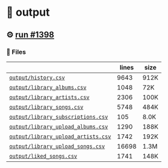 # 📝  output 

## ⚙️ [run #1398](https://github.com/jwenerd/ytm-dl/actions/runs/9389423326)

### 📁 Files

|                                                                         |lines|size|
|-------------------------------------------------------------------------|-----|----|
|[`output/history.csv` ](output/history.csv)                              |9643 |912K|
|[`output/library_albums.csv` ](output/library_albums.csv)                |1048 |72K |
|[`output/library_artists.csv` ](output/library_artists.csv)              |2306 |100K|
|[`output/library_songs.csv` ](output/library_songs.csv)                  |5748 |484K|
|[`output/library_subscriptions.csv` ](output/library_subscriptions.csv)  |105  |8.0K|
|[`output/library_upload_albums.csv` ](output/library_upload_albums.csv)  |1290 |188K|
|[`output/library_upload_artists.csv` ](output/library_upload_artists.csv)|1742 |192K|
|[`output/library_upload_songs.csv` ](output/library_upload_songs.csv)    |16698|1.3M|
|[`output/liked_songs.csv` ](output/liked_songs.csv)                      |1741 |148K|
